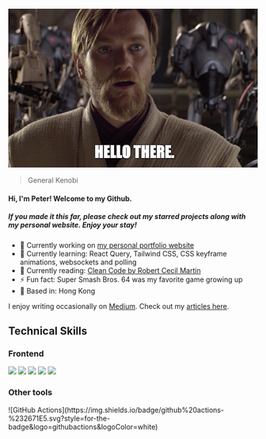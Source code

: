 ![General Kenobi](./assets/hello-there.jpeg?raw=true)

> General Kenobi

#### Hi, I'm Peter! Welcome to my Github. 

##### If you made it this far, please check out my starred projects along with my personal website. Enjoy your stay!

- 🔭 Currently working on [my personal portfolio website](https://github.com/peterkwkwan/virtual-story-code)
- 🌱 Currently learning: React Query, Tailwind CSS, CSS keyframe animations, websockets and polling
- 📘 Currently reading: [Clean Code by Robert Cecil Martin](https://www.amazon.com/Clean-Code-Handbook-Software-Craftsmanship/dp/0132350882)
- ⚡ Fun fact: Super Smash Bros. 64 was my favorite game growing up
- 📍 Based in: Hong Kong

I enjoy writing occasionally on [Medium](https://medium.com/). Check out my [articles here](https://medium.com/@peterkwkwan).

## Technical Skills

### Frontend
<div>
  <img src="https://img.shields.io/badge/JavaScript-323330?style=for-the-badge&logo=javascript&logoColor=F7DF1E">
  <img src="https://img.shields.io/badge/TypeScript-323330?style=for-the-badge&logo=typescript&logoColor=3178C6">
  <img src="https://img.shields.io/badge/React-20232A?style=for-the-badge&logo=react&logoColor=61DAFB">
  <img src="https://img.shields.io/badge/HTML5-E34F26?style=for-the-badge&logo=html5&logoColor=white">
  <img src="https://img.shields.io/badge/CSS3-1572B6?style=for-the-badge&logo=css3&logoColor=white">
</div>

### Other tools
<div>
  ![GitHub Actions](https://img.shields.io/badge/github%20actions-%232671E5.svg?style=for-the-badge&logo=githubactions&logoColor=white)
</div>
